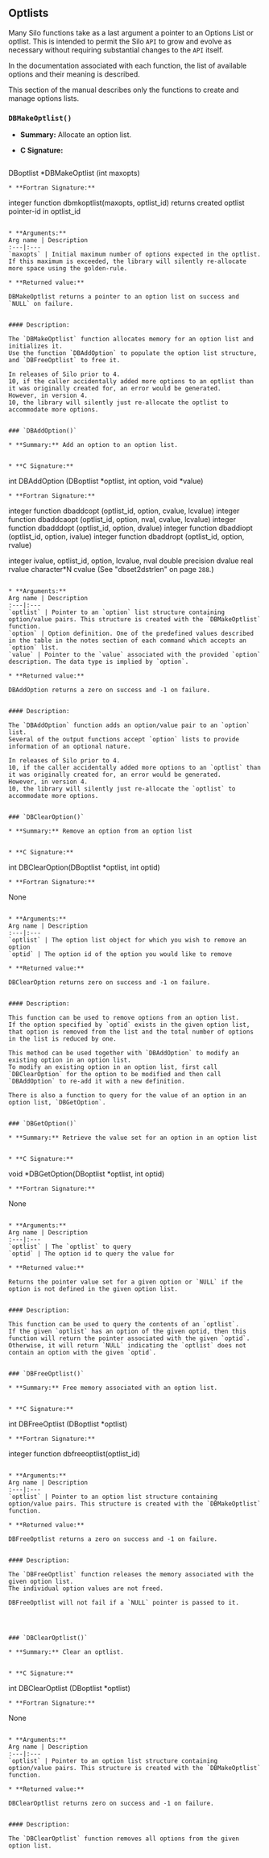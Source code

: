## Optlists

Many Silo functions take as a last argument a pointer to an Options List or optlist.
This is intended to permit the Silo `API` to grow and evolve as necessary without requiring substantial changes to the `API` itself.

In the documentation associated with each function, the list of available options and their meaning is described.


This section of the manual describes only the functions to create and manage options lists.

### `DBMakeOptlist()`

* **Summary:** Allocate an option list.


* **C Signature:**
  ```
DBoptlist *DBMakeOptlist (int maxopts)
  ```
* **Fortran Signature:**
  ```
integer function dbmkoptlist(maxopts, optlist_id)
returns created optlist pointer-id in optlist_id
  ```

* **Arguments:**
  Arg name | Description
  :---|:---
  `maxopts` | Initial maximum number of options expected in the optlist. If this maximum is exceeded, the library will silently re-allocate more space using the golden-rule.

* **Returned value:**

DBMakeOptlist returns a pointer to an option list on success and `NULL` on failure.


#### Description:

The `DBMakeOptlist` function allocates memory for an option list and initializes it.
Use the function `DBAddOption` to populate the option list structure, and `DBFreeOptlist` to free it.

In releases of Silo prior to 4.
10, if the caller accidentally added more options to an optlist than it was originally created for, an error would be generated.
However, in version 4.
10, the library will silently just re-allocate the optlist to accommodate more options.


### `DBAddOption()`

* **Summary:** Add an option to an option list.


* **C Signature:**
  ```
int DBAddOption (DBoptlist *optlist, int option, void *value)
  ```
* **Fortran Signature:**
  ```
integer function dbaddcopt (optlist_id, option, cvalue, lcvalue)
integer function dbaddcaopt (optlist_id, option, nval, cvalue,
lcvalue)
integer function dbadddopt (optlist_id, option, dvalue)
integer function dbaddiopt (optlist_id, option, ivalue)
integer function dbaddropt (optlist_id, option, rvalue)

integer ivalue, optlist_id, option, lcvalue, nval
double precision dvalue
real rvalue
character*N cvalue (See "dbset2dstrlen" on page `288`.)
  ```

* **Arguments:**
  Arg name | Description
  :---|:---
  `optlist` | Pointer to an `option` list structure containing option/value pairs. This structure is created with the `DBMakeOptlist` function.
  `option` | Option definition. One of the predefined values described in the table in the notes section of each command which accepts an `option` list.
  `value` | Pointer to the `value` associated with the provided `option` description. The data type is implied by `option`.

* **Returned value:**

DBAddOption returns a zero on success and -1 on failure.


#### Description:

The `DBAddOption` function adds an option/value pair to an `option` list.
Several of the output functions accept `option` lists to provide information of an optional nature.

In releases of Silo prior to 4.
10, if the caller accidentally added more options to an `optlist` than it was originally created for, an error would be generated.
However, in version 4.
10, the library will silently just re-allocate the `optlist` to accommodate more options.


### `DBClearOption()`

* **Summary:** Remove an option from an option list


* **C Signature:**
  ```
int DBClearOption(DBoptlist *optlist, int optid)
  ```
* **Fortran Signature:**
  ```
  None
  ```

* **Arguments:**
  Arg name | Description
  :---|:---
  `optlist` | The option list object for which you wish to remove an option
  `optid` | The option id of the option you would like to remove

* **Returned value:**

DBClearOption returns zero on success and -1 on failure.


#### Description:

This function can be used to remove options from an option list.
If the option specified by `optid` exists in the given option list, that option is removed from the list and the total number of options in the list is reduced by one.

This method can be used together with `DBAddOption` to modify an existing option in an option list.
To modify an existing option in an option list, first call `DBClearOption` for the option to be modified and then call `DBAddOption` to re-add it with a new definition.

There is also a function to query for the value of an option in an option list, `DBGetOption`.


### `DBGetOption()`

* **Summary:** Retrieve the value set for an option in an option list


* **C Signature:**
  ```
void *DBGetOption(DBoptlist *optlist, int optid)
  ```
* **Fortran Signature:**
  ```
  None
  ```

* **Arguments:**
  Arg name | Description
  :---|:---
  `optlist` | The `optlist` to query
  `optid` | The option id to query the value for

* **Returned value:**

Returns the pointer value set for a given option or `NULL` if the option is not defined in the given option list.


#### Description:

This function can be used to query the contents of an `optlist`.
If the given `optlist` has an option of the given optid, then this function will return the pointer associated with the given `optid`.
Otherwise, it will return `NULL` indicating the `optlist` does not contain an option with the given `optid`.


### `DBFreeOptlist()`

* **Summary:** Free memory associated with an option list.


* **C Signature:**
  ```
int DBFreeOptlist (DBoptlist *optlist)
  ```
* **Fortran Signature:**
  ```
integer function dbfreeoptlist(optlist_id)
  ```

* **Arguments:**
  Arg name | Description
  :---|:---
  `optlist` | Pointer to an option list structure containing option/value pairs. This structure is created with the `DBMakeOptlist` function.

* **Returned value:**

DBFreeOptlist returns a zero on success and -1 on failure.


#### Description:

The `DBFreeOptlist` function releases the memory associated with the given option list.
The individual option values are not freed.

DBFreeOptlist will not fail if a `NULL` pointer is passed to it.




### `DBClearOptlist()`

* **Summary:** Clear an optlist.


* **C Signature:**
  ```
int DBClearOptlist (DBoptlist *optlist)
  ```
* **Fortran Signature:**
  ```
  None
  ```

* **Arguments:**
  Arg name | Description
  :---|:---
  `optlist` | Pointer to an option list structure containing option/value pairs. This structure is created with the `DBMakeOptlist` function.

* **Returned value:**

DBClearOptlist returns zero on success and -1 on failure.


#### Description:

The `DBClearOptlist` function removes all options from the given option list.




